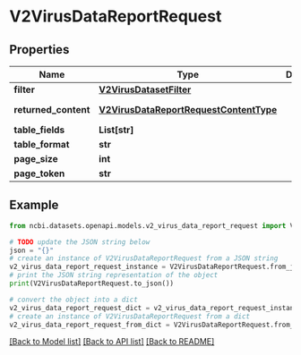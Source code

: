 # V2VirusDataReportRequest


## Properties

Name | Type | Description | Notes
------------ | ------------- | ------------- | -------------
**filter** | [**V2VirusDatasetFilter**](V2VirusDatasetFilter.md) |  | [optional] 
**returned_content** | [**V2VirusDataReportRequestContentType**](V2VirusDataReportRequestContentType.md) |  | [optional] [default to V2VirusDataReportRequestContentType.COMPLETE]
**table_fields** | **List[str]** |  | [optional] 
**table_format** | **str** |  | [optional] 
**page_size** | **int** |  | [optional] 
**page_token** | **str** |  | [optional] 

## Example

```python
from ncbi.datasets.openapi.models.v2_virus_data_report_request import V2VirusDataReportRequest

# TODO update the JSON string below
json = "{}"
# create an instance of V2VirusDataReportRequest from a JSON string
v2_virus_data_report_request_instance = V2VirusDataReportRequest.from_json(json)
# print the JSON string representation of the object
print(V2VirusDataReportRequest.to_json())

# convert the object into a dict
v2_virus_data_report_request_dict = v2_virus_data_report_request_instance.to_dict()
# create an instance of V2VirusDataReportRequest from a dict
v2_virus_data_report_request_from_dict = V2VirusDataReportRequest.from_dict(v2_virus_data_report_request_dict)
```
[[Back to Model list]](../README.md#documentation-for-models) [[Back to API list]](../README.md#documentation-for-api-endpoints) [[Back to README]](../README.md)


